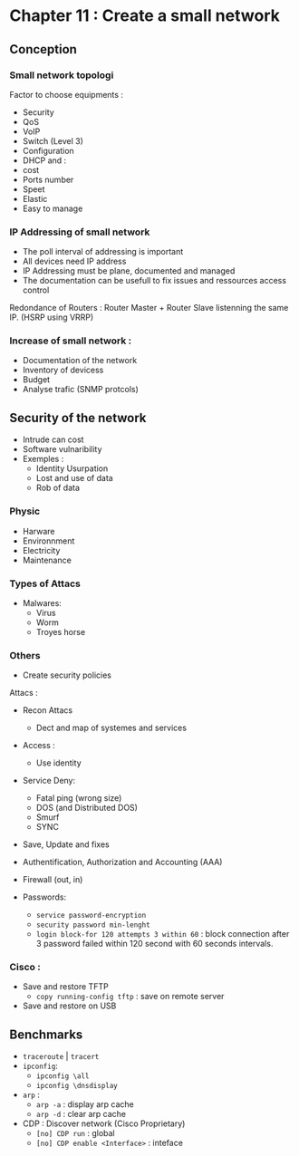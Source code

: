 # Chapter 11 : Create a small network

## Conception

### Small network topologi
Factor to choose equipments :
- Security
- QoS
- VoIP
- Switch (Level 3)
- Configuration
- DHCP
and :
- cost
- Ports number
- Speet
- Elastic
- Easy to manage

### IP Addressing of small network
- The poll interval of addressing is important
- All devices need IP address
- IP Addressing must be plane, documented and managed
- The documentation can be usefull to fix issues and ressources access control

Redondance of Routers :
Router Master + Router Slave listenning the same IP. (HSRP using VRRP)

### Increase of small network :
- Documentation of the network
- Inventory of devicess
- Budget
- Analyse trafic (SNMP protcols)

## Security of the network
- Intrude can cost
- Software vulnaribility
- Exemples :
  - Identity Usurpation
  - Lost and use of data
  - Rob of data

### Physic
- Harware
- Environnment
- Electricity
- Maintenance

### Types of Attacs

- Malwares:
  - Virus
  - Worm
  - Troyes horse


### Others
- Create security policies

Attacs :
- Recon Attacs
  - Dect and map of systemes and services
- Access :
  - Use identity
- Service Deny:
  - Fatal ping (wrong size)
  - DOS (and Distributed DOS)
  - Smurf
  - SYNC

- Save, Update and fixes
- Authentification, Authorization and Accounting (AAA)
- Firewall (out, in)
- Passwords:
  - `service password-encryption`
  - `security password min-lenght`
  - `login block-for 120 attempts 3 within 60` : block connection after 3 password failed within 120 second with 60 seconds intervals.

### Cisco :
- Save and restore TFTP
  - `copy running-config tftp` : save on remote server
- Save and restore on USB

## Benchmarks
- `traceroute` | `tracert`
- `ipconfig`:
  - `ipconfig \all`
  - `ipconfig \dnsdisplay`
- `arp` :
  - `arp -a` : display arp cache
  - `arp -d` : clear arp cache
- CDP : Discover network (Cisco Proprietary)
  - `[no] CDP run` : global
  - `[no] CDP enable <Interface>` : inteface
